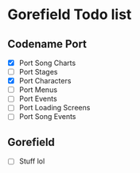 # Gorefield Todo list

## Codename Port

- [x] Port Song Charts
- [ ] Port Stages 
- [x] Port Characters
- [ ] Port Menus
- [ ] Port Events
- [ ] Port Loading Screens
- [ ] Port Song Events

## Gorefield 
- [ ] Stuff lol